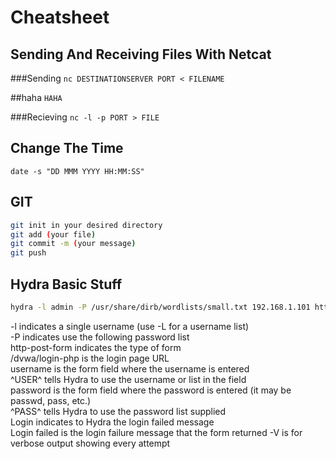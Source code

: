 # Cheatsheet 

## Sending And Receiving Files With Netcat

###Sending
`nc DESTINATIONSERVER PORT < FILENAME`

##haha
`HAHA`

###Recieving
`nc -l -p PORT > FILE`


## Change The Time

`date -s "DD MMM YYYY HH:MM:SS"`


## GIT

```bash
git init in your desired directory
git add (your file)
git commit -m (your message)
git push
```

## Hydra Basic Stuff

```bash
hydra -l admin -P /usr/share/dirb/wordlists/small.txt 192.168.1.101 http-post-form "/dvwa/login.php:username=^USER^&password=^PASS^&Login=Login:Login failed" -V
```
-l indicates a single username (use -L for a username list)  
-P indicates use the following password list  
http-post-form indicates the type of form  
/dvwa/login-php is the login page URL  
username is the form field where the username is entered  
^USER^ tells Hydra to use the username or list in the field  
password is the form field where the password is entered (it may be passwd, pass, etc.)  
^PASS^ tells Hydra to use the password list supplied  
Login indicates to Hydra the login failed message  
Login failed is the login failure message that the form returned
-V is for verbose output showing every attempt
